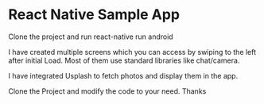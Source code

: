 # React Native Sample App

Clone the project and run react-native run android

I have created multiple screens which you can access by swiping to the left after initial Load. Most of them use standard libraries like chat/camera.

I have integrated Usplash to fetch photos and display them in the app. 

Clone the Project and modify the code to your need. Thanks
